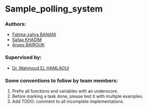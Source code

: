 # Sample_polling_system

### Authors:
- [Fatima-zahra BANANI]()
- [Safaa KHADIM](https://www.linkedin.com/in/safaa-khadim-b06b75167/)
- [Anass BAIROUK](https://www.linkedin.com/in/anass-bairouk-258673109/)


### Supervised by: 
- [Dr. Mahmoud EL HAMLAOUI](https://www.linkedin.com/in/mahmoud-el-hamlaoui-466b8617/) 

### Some conventions to follow by team members:
1. Prefix all functions and variables with an underscore.
2. Before marking a task done, please test it with multiple examples.
3. Add TODO: comment to all incomplete implementations.
